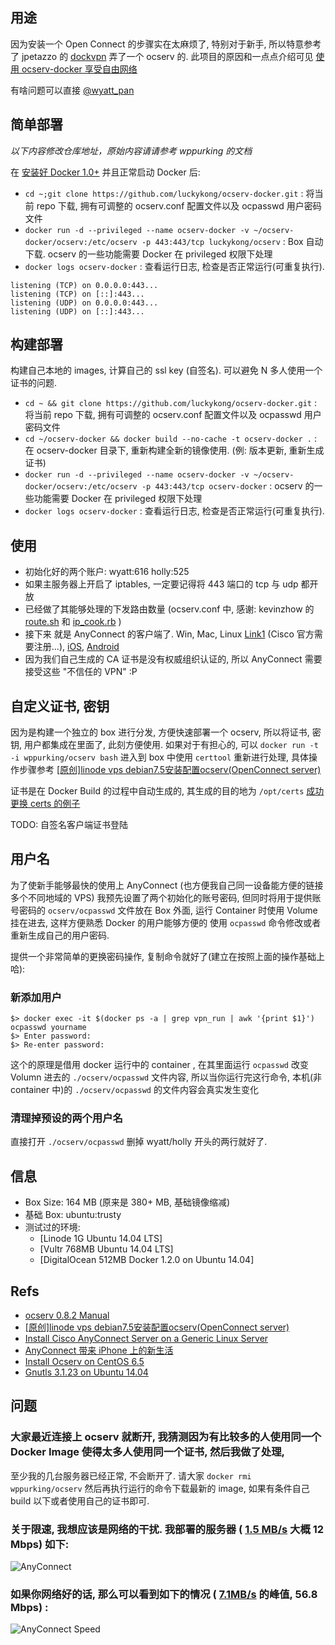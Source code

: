 ## 用途

因为安装一个 Open Connect 的步骤实在太麻烦了, 特别对于新手, 所以特意参考了 jpetazzo 的 [dockvpn](https://github.com/jpetazzo/dockvpn) 弄了一个 ocserv 的. 此项目的原因和一点点介绍可见 [使用 ocserv-docker 享受自由网络](http://wppurking.github.io/2014/10/11/use-ocserv-docker-to-enjoy-freedom-internet.html)

有啥问题可以直接 [@wyatt_pan](https://twitter.com/wyatt_pan)


## 简单部署
*以下内容修改仓库地址，原始内容请请参考 wppurking 的文档*

在 [安装好 Docker 1.0+](https://gist.github.com/wppurking/55db8651a88425e0f977) 并且正常启动 Docker 后:

* `cd ~;git clone https://github.com/luckykong/ocserv-docker.git` : 将当前 repo 下载, 拥有可调整的 ocserv.conf 配置文件以及 ocpasswd 用户密码文件
* `docker run -d --privileged --name ocserv-docker -v ~/ocserv-docker/ocserv:/etc/ocserv -p 443:443/tcp luckykong/ocserv`  :  Box 自动下载. ocserv 的一些功能需要 Docker 在 privileged 权限下处理
* `docker logs ocserv-docker` : 查看运行日志, 检查是否正常运行(可重复执行).

```
listening (TCP) on 0.0.0.0:443...
listening (TCP) on [::]:443...
listening (UDP) on 0.0.0.0:443...
listening (UDP) on [::]:443...
```

## 构建部署
构建自己本地的 images, 计算自己的 ssl key (自签名). 可以避免 N 多人使用一个证书的问题.

* `cd ~ && git clone https://github.com/luckykong/ocserv-docker.git` : 将当前 repo 下载, 拥有可调整的 ocserv.conf 配置文件以及 ocpasswd 用户密码文件
* `cd ~/ocserv-docker && docker build --no-cache -t ocserv-docker .` : 在 ocserv-docker 目录下, 重新构建全新的镜像使用. (例: 版本更新, 重新生成证书)
* `docker run -d --privileged --name ocserv-docker -v ~/ocserv-docker/ocserv:/etc/ocserv -p 443:443/tcp ocserv-docker`  :  ocserv 的一些功能需要 Docker 在 privileged 权限下处理
* `docker logs ocserv-docker` : 查看运行日志, 检查是否正常运行(可重复执行).

## 使用
* 初始化好的两个账户:  wyatt:616  holly:525
* 如果主服务器上开启了 iptables, 一定要记得将 443 端口的 tcp 与 udp 都开放
* 已经做了其能够处理的下发路由数量 (ocserv.conf 中, 感谢: kevinzhow 的 [route.sh](https://gist.github.com/kevinzhow/9661732) 和 [ip_cook.rb](https://gist.github.com/kevinzhow/9661753) )
* 接下来 就是 AnyConnect 的客户端了. Win, Mac, Linux [Link1](https://www.haskins.yale.edu/docdepot/published/WG/show.php?q=SEFTSzAx-58c63f59) (Cisco 官方需要注册...), [iOS](https://itunes.apple.com/us/app/cisco-anyconnect/id392790924?mt=8), [Android](https://play.google.com/store/apps/details?id=com.cisco.anyconnect.vpn.android.avf&hl=en)
* 因为我们自己生成的 CA 证书是没有权威组织认证的, 所以 AnyConnect 需要接受这些 "不信任的 VPN" :P


## 自定义证书, 密钥
因为是构建一个独立的 box 进行分发, 方便快速部署一个 ocserv, 所以将证书, 密钥, 用户都集成在里面了, 此刻方便使用. 如果对于有担心的, 可以 `docker run -t -i wppurking/ocserv bash` 进入到 box 中使用 `certtool` 重新进行处理, 具体操作步骤参考 [[原创]linode vps debian7.5安装配置ocserv(OpenConnect server)](http://luoqkk.com/linode-vps-debian-installation-and-configuration-ocserv-openconnect-server.html)

证书是在 Docker Build 的过程中自动生成的, 其生成的目的地为 `/opt/certs`
[成功更换 certs 的例子](https://twitter.com/douglas_lee/status/590245251257737216)

TODO: 自签名客户端证书登陆

## 用户名
为了使新手能够最快的使用上 AnyConnect (也方便我自己同一设备能方便的链接多个不同地域的 VPS) 我预先设置了两个初始化的账号密码, 但同时将用于提供账号密码的 `ocserv/ocpasswd` 文件放在 Box 外面, 运行 Container 时使用 Volume 挂在进去, 这样方便熟悉 Docker 的用户能够方便的 使用 `ocpasswd` 命令修改或者重新生成自己的用户密码.

提供一个非常简单的更换密码操作, 复制命令就好了(建立在按照上面的操作基础上哈):
### 新添加用户
```
$> docker exec -it $(docker ps -a | grep vpn_run | awk '{print $1}') ocpasswd yourname
$> Enter password:
$> Re-enter password:
```
这个的原理是借用 docker 运行中的 container , 在其里面运行 `ocpasswd` 改变 Volumn 进去的 `./ocserv/ocpasswd` 文件内容, 所以当你运行完这行命令, 本机(非 container 中)的 `./ocserv/ocpasswd` 的文件内容会真实发生变化

### 清理掉预设的两个用户名
直接打开 `./ocserv/ocpasswd` 删掉 wyatt/holly 开头的两行就好了. 


## 信息
* Box Size: 164 MB   (原来是 380+ MB, 基础镜像缩减)
* 基础 Box: ubuntu:trusty
* 测试过的环境: 
  * [Linode 1G Ubuntu 14.04 LTS]
  * [Vultr 768MB Ubuntu 14.04 LTS]
  * [DigitalOcean 512MB Docker 1.2.0 on Ubuntu 14.04]

## Refs
* [ocserv 0.8.2 Manual](http://www.infradead.org/ocserv/manual.html)
* [[原创]linode vps debian7.5安装配置ocserv(OpenConnect server)](http://luoqkk.com/linode-vps-debian-installation-and-configuration-ocserv-openconnect-server.html)
* [Install Cisco AnyConnect Server on a Generic Linux Server](https://izhaom.in/2014/08/install-cisco-anyconnect-server-on-a-generic-linux-server/)
* [AnyConnect 带来 iPhone 上的新生活](http://imkevin.me/post/80157872840/anyconnect-iphone)
* [Install Ocserv on CentOS 6.5](https://botu.me/install-ocserv-on-centos6/)
* [Gnutls 3.1.23 on Ubuntu 14.04](http://www.bauer-power.net/2014/06/how-to-install-gnutls-3123-from-source.html)


## 问题

### 大家最近连接上 ocserv 就断开, 我猜测因为有比较多的人使用同一个 Docker Image 使得太多人使用同一个证书, 然后我做了处理, 

至少我的几台服务器已经正常, 不会断开了. 请大家 `docker rmi wppurking/ocserv` 然后再执行运行的命令下载最新的 image, 如果有条件自己 build 以下或者使用自己的证书即可.

### 关于限速, 我想应该是网络的干扰. 我部署的服务器 ( [1.5 MB/s](https://toolstud.io/data/bandwidth.php?compare=network&speed=1.5&speed_unit=MB%2Fs) 大概 12 Mbps) 如下:  
![AnyConnect](http://77g8qz.com1.z0.glb.clouddn.com/anyconnect.png?imageView2/2/w/300)

### 如果你网络好的话, 那么可以看到如下的情况 ( [7.1MB/s](https://toolstud.io/data/bandwidth.php?compare=network&speed=7.1&speed_unit=MB%2Fs) 的峰值, 56.8 Mbps) :
![AnyConnect Speed](http://77g8qz.com1.z0.glb.clouddn.com/anyconnect-top.jpg?imageView2/0/h/400/q/100)
